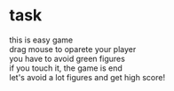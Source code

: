 # task
<p>
this is easy game<br>
drag mouse to oparete your player<br>
you have to avoid green figures<br>
if you touch it, the game is end<br>
let's avoid a lot figures and get high score!
</p>
